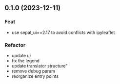 ## 0.1.0 (2023-12-11)

### Feat

- use sepal_ui==2.17 to avoid conflicts with ipyleaflet

### Refactor

- update ui
- fix the legend
- update translator structure"
- remove debug param
- reorganize entry points
